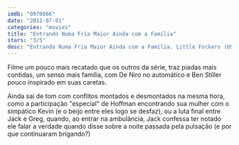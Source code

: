 ```yaml
---
imdb: "0970866"
date: "2011-07-01"
categories: "movies"
title: "Entrando Numa Fria Maior Ainda com a Família"
stars: "3/5"
desc: "Entrando Numa Fria Maior Ainda com a Família. Little Fockers (USA, 2010). Dirigido por Paul Weitz. Escrito por John Hamburg, Larry Stuckey, Greg Glienna, Mary Ruth Clarke. Com Robert De Niro, Ben Stiller, Owen Wilson, Dustin Hoffman, Barbra Streisand, Blythe Danner, Teri Polo, Jessica Alba, Laura Dern."
---
```

Filme um pouco mais recatado que os outros da série, traz piadas mais contidas, um senso mais família, com De Niro no automático e Ben Stiller pouco inspirado em suas caretas.

Ainda sai de tom com conflitos montados e desmontados na mesma hora, como a participação "especial" de Hoffman encontrando sua mulher com o simpático Kevin (e o beijo entre eles logo se desfaz), ou a luta final entre Jack e Greg, quando, ao entrar na ambulância, Jack confessa ter notado ele falar a verdade quando disse sobre a noite passada pela pulsação (e por que continuaram brigando?)


